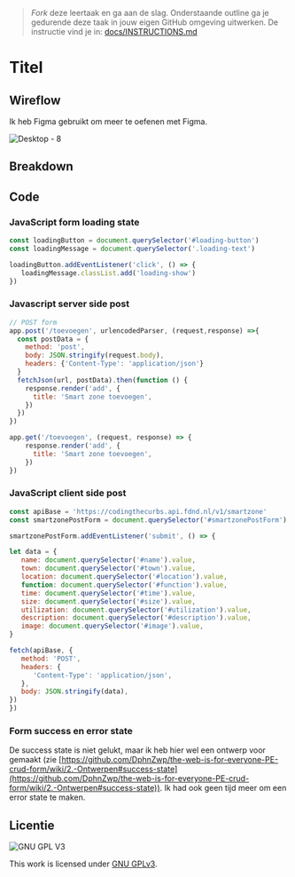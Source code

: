 > _Fork_ deze leertaak en ga aan de slag. Onderstaande outline ga je gedurende deze taak in jouw eigen GitHub omgeving uitwerken. De instructie vind je in: [docs/INSTRUCTIONS.md](docs/INSTRUCTIONS.md)

# Titel
<!-- Geef je project een titel en schrijf in één zin wat het is -->

## Wireflow
Ik heb Figma gebruikt om meer te oefenen met Figma.

![Desktop - 8](https://user-images.githubusercontent.com/69635977/163650242-3c5317fb-e048-4c3d-9e50-0bea88b0b454.png)

## Breakdown
<!-- Toon hier de Breakdown met de pseudo code en de verschillende lagen van Progressive enhancement -->

## Code
<!-- Toon hier de verschillende technieken die je gebruikt en hoe je dit met de CSS cascade en/of JS feature detect hebt gecodeerd -->
<!-- documenteer het onderzoek met de browser ondersteuning in de WIKI van de leertaak -->

### JavaScript form loading state
```javascript
const loadingButton = document.querySelector('#loading-button')
const loadingMessage = document.querySelector('.loading-text')

loadingButton.addEventListener('click', () => {
   loadingMessage.classList.add('loading-show')
})
```

### Javascript server side post
```javascript
// POST form
app.post('/toevoegen', urlencodedParser, (request,response) =>{
  const postData = {
    method: 'post',
    body: JSON.stringify(request.body),
    headers: {'Content-Type': 'application/json'}
  }
  fetchJson(url, postData).then(function () {
    response.render('add', {
      title: 'Smart zone toevoegen',
    })
  })
})

app.get('/toevoegen', (request, response) => {
    response.render('add', {
      title: 'Smart zone toevoegen',
    })
})
```

### JavaScript client side post
```javascript
const apiBase = 'https://codingthecurbs.api.fdnd.nl/v1/smartzone'
const smartzonePostForm = document.querySelector('#smartzonePostForm')

smartzonePostForm.addEventListener('submit', () => {

let data = {
   name: document.querySelector('#name').value,
   town: document.querySelector('#town').value,
   location: document.querySelector('#location').value,
   function: document.querySelector('#function').value,
   time: document.querySelector('#time').value,
   size: document.querySelector('#size').value,
   utilization: document.querySelector('#utilization').value,
   description: document.querySelector('#description').value,
   image: document.querySelector('#image').value,
}

fetch(apiBase, {
   method: 'POST',
   headers: {
      'Content-Type': 'application/json',
   },
   body: JSON.stringify(data),
})
})
```

### Form success en error state
De success state is niet gelukt, maar ik heb hier wel een ontwerp voor gemaakt (zie [https://github.com/DphnZwp/the-web-is-for-everyone-PE-crud-form/wiki/2.-Ontwerpen#success-state](https://github.com/DphnZwp/the-web-is-for-everyone-PE-crud-form/wiki/2.-Ontwerpen#success-state)). Ik had ook geen tijd meer om een error state te maken.

## Licentie

![GNU GPL V3](https://www.gnu.org/graphics/gplv3-127x51.png)

This work is licensed under [GNU GPLv3](./LICENSE).
